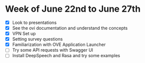 # Week of June 22nd to June 27th
- [x] Look to presentations
- [x] See the ovi documentation and understand the concepts
- [x] VPN Set up 
- [x] Setting survey questions
- [x] Familiarization with OVE Application Launcher
- [ ] Try some API requests with Swagger UI
- [ ] Install DeepSpeech and Rasa and try some examples
